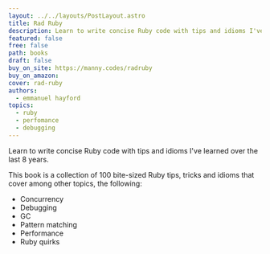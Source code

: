 ```yaml
---
layout: ../../layouts/PostLayout.astro
title: Rad Ruby
description: Learn to write concise Ruby code with tips and idioms I've learned over the last 8 years.
featured: false
free: false
path: books
draft: false
buy_on_site: https://manny.codes/radruby
buy_on_amazon:
cover: rad-ruby
authors:
  - emmanuel hayford
topics:
  - ruby
  - perfomance
  - debugging
---
```


Learn to write concise Ruby code with tips and idioms I've learned over the last 8 years.

This book is a collection of 100 bite-sized Ruby tips, tricks and idioms that cover among other topics, the following:

- Concurrency
- Debugging
- GC
- Pattern matching
- Performance
- Ruby quirks